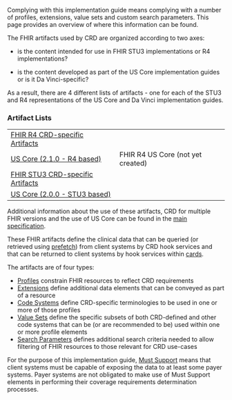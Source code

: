 Complying with this implementation guide means complying with a number of profiles, extensions, value sets and custom search parameters.  This page provides an overview of where this information can be found.

The FHIR artifacts used by CRD are organized according to two axes: 

* is the content intended for use in FHIR STU3 implementations or R4 implementations?

* is the content developed as part of the US Core implementation guides or is it Da Vinci-specific?

As a result, there are 4 different lists of artifacts - one for each of the STU3 and R4 representations of the US Core and Da Vinci implementation guides.

### Artifact Lists
<table>
  <tr>
    <td><a href="artifacts.html">FHIR R4 CRD-specific Artifacts</a></td>
  </tr>
  <tr>
    <td><a href="http://hl7.org/fhir/us/core/2019Jan">US Core (2.1.0 - R4 based)</a></td>
    <td>FHIR R4 US Core (not yet created)</td>
  </tr>
  <tr>
    <td><a href="STU3/artifacts.html">FHIR STU3 CRD-specific Artifacts</a></td>
  </tr>
  <tr>
    <td><a href="http://hl7.org/fhir/us/core/STU2">US Core (2.0.0 - STU3 based)</a></td>
  </tr>
</table>

Additional information about the use of these artifacts, CRD for multiple FHIR versions and the use of US Core can be found in the [main specification](hooks.html#profiles).


These FHIR artifacts define the clinical data that can be queried (or retrieved using [prefetch](hooks.html#prefetch)) from client systems by CRD hook services and that can be returned to client systems by hook services within [cards](hooks.html#cards).

The artifacts are of four types:

* [Profiles]({{site.data.fhir.path}}profiling.html) constrain FHIR resources to reflect CRD requirements
* [Extensions]({{site.data.fhir.path}}extensibility.html) define additional data elements that can be conveyed as part of a resource
* [Code Systems]({{site.data.fhir.path}}codesystem.html) define CRD-specific terminologies to be used in one or more of those profiles
* [Value Sets]({{site.data.fhir.path}}valueset.html) define the specific subsets of both CRD-defined and other code systems that can be (or are recommended to be) used within one or more profile elements
* [Search Parameters]({{site.data.fhir.path}}searchparameter.html) defines additional search criteria needed to allow filtering of FHIR resources to those relevant for CRD use-cases


For the purpose of this implementation guide, [Must Support]({{site.data.fhir.path}}profiling.html#mustsupport) means that client systems must be capable of exposing the data to at least some payer systems.  Payer systems are not obligated to make use of Must Support elements in performing their coverage requirements determination processes.

<!-- Todo: examples, capabilitystatement, TestScenario? -->